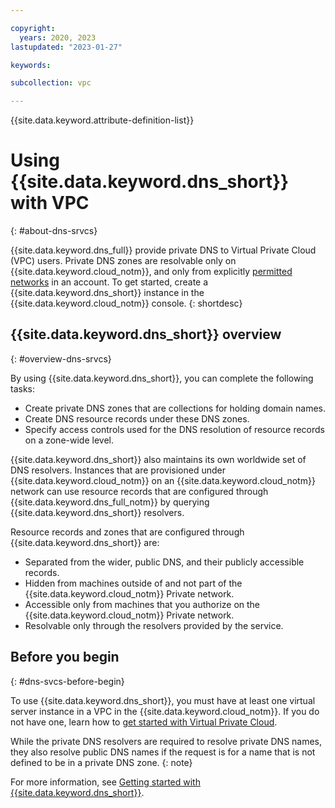 ```yaml
---

copyright:
  years: 2020, 2023
lastupdated: "2023-01-27"

keywords:

subcollection: vpc

---
```


{{site.data.keyword.attribute-definition-list}}

# Using {{site.data.keyword.dns_short}} with VPC
{: #about-dns-srvcs}

{{site.data.keyword.dns_full}} provide private DNS to Virtual Private Cloud (VPC) users. Private DNS zones are resolvable only on {{site.data.keyword.cloud_notm}}, and only from explicitly [permitted networks](/docs/dns-svcs?topic=dns-svcs-dns-concepts#permitted-networks) in an account. To get started, create a {{site.data.keyword.dns_short}} instance in the {{site.data.keyword.cloud_notm}} console.
{: shortdesc}

## {{site.data.keyword.dns_short}} overview
{: #overview-dns-srvcs}

By using {{site.data.keyword.dns_short}}, you can complete the following tasks:

* Create private DNS zones that are collections for holding domain names.
* Create DNS resource records under these DNS zones.
* Specify access controls used for the DNS resolution of resource records on a zone-wide level.

{{site.data.keyword.dns_short}} also maintains its own worldwide set of DNS resolvers. Instances that are provisioned under {{site.data.keyword.cloud_notm}} on an {{site.data.keyword.cloud_notm}} network can use resource records that are configured through {{site.data.keyword.dns_full_notm}} by querying {{site.data.keyword.dns_short}} resolvers.

Resource records and zones that are configured through {{site.data.keyword.dns_short}} are:

* Separated from the wider, public DNS, and their publicly accessible records.
* Hidden from machines outside of and not part of the {{site.data.keyword.cloud_notm}} Private network.
* Accessible only from machines that you authorize on the {{site.data.keyword.cloud_notm}} Private network.
* Resolvable only through the resolvers provided by the service.

## Before you begin
{: #dns-svcs-before-begin}

To use {{site.data.keyword.dns_short}}, you must have at least one virtual server instance in a VPC in the {{site.data.keyword.cloud_notm}}. If you do not have one, learn how to [get started with Virtual Private Cloud](/docs/vpc?topic=vpc-getting-started).

While the private DNS resolvers are required to resolve private DNS names, they also resolve public DNS names if the request is for a name that is not defined to be in a private DNS zone.
{: note}

For more information, see [Getting started with {{site.data.keyword.dns_short}}](/docs/dns-svcs?topic=dns-svcs-getting-started).
